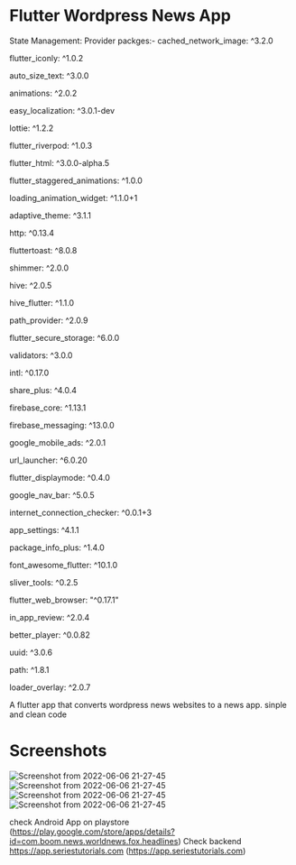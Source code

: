 #  Flutter Wordpress News App

State Management: Provider 
packges:-
  cached_network_image: ^3.2.0
  
  flutter_iconly: ^1.0.2
  
  auto_size_text: ^3.0.0
  
  animations: ^2.0.2
  
  easy_localization: ^3.0.1-dev
  
  lottie: ^1.2.2
  
  flutter_riverpod: ^1.0.3
  
  flutter_html: ^3.0.0-alpha.5
  
  flutter_staggered_animations: ^1.0.0
  
  loading_animation_widget: ^1.1.0+1
  
  adaptive_theme: ^3.1.1
  
  http: ^0.13.4
  
  fluttertoast: ^8.0.8
  
  shimmer: ^2.0.0
  
  hive: ^2.0.5
  
  hive_flutter: ^1.1.0
  
  path_provider: ^2.0.9
  
  flutter_secure_storage: ^6.0.0
  
  validators: ^3.0.0
  
  intl: ^0.17.0
  
  share_plus: ^4.0.4
  
  firebase_core: ^1.13.1
  
  firebase_messaging: ^13.0.0
  
  google_mobile_ads: ^2.0.1
  
  url_launcher: ^6.0.20
  
  flutter_displaymode: ^0.4.0
  
  google_nav_bar: ^5.0.5
  
  internet_connection_checker: ^0.0.1+3
  
  app_settings: ^4.1.1
  
  package_info_plus: ^1.4.0
  
  font_awesome_flutter: ^10.1.0
  
  sliver_tools: ^0.2.5
  
  flutter_web_browser: "^0.17.1"
  
  in_app_review: ^2.0.4
  
  better_player: ^0.0.82
  
  uuid: ^3.0.6
  
  path: ^1.8.1
  
  loader_overlay: ^2.0.7

A flutter app that converts wordpress news websites to a news app. sinple and clean code 

# Screenshots
![Screenshot from 2022-06-06 21-27-45](https://github.com/jonathan-demlie/flutter-wordpress-newsapp-pro/blob/master/screenshots/Screenshot_20220830-045315.jpg)
![Screenshot from 2022-06-06 21-27-45](https://github.com/jonathan-demlie/flutter-wordpress-newsapp-pro/blob/master/screenshots/Screenshot_20220830-045341.jpg)
![Screenshot from 2022-06-06 21-27-45](https://github.com/jonathan-demlie/flutter-wordpress-newsapp-pro/blob/master/screenshots/Screenshot_20220830-045408.jpg)
![Screenshot from 2022-06-06 21-27-45](https://github.com/jonathan-demlie/flutter-wordpress-newsapp-pro/blob/master/screenshots/Screenshot_20220830-045717.jpg)


check Android App on playstore (https://play.google.com/store/apps/details?id=com.boom.news.worldnews.fox.headlines)
Check backend https://app.seriestutorials.com (https://app.seriestutorials.com)
